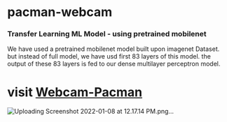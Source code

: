 # pacman-webcam

### Transfer Learning ML Model - using pretrained mobilenet 

We have used a pretrained mobilenet model built upon imagenet Dataset. but instead of full model, we have usd first 83 layers of this model. the output of these 83 layers is fed to our dense multilayer perceptron model. 


# visit [Webcam-Pacman](https://cl8qg.csb.app/)

![Uploading Screenshot 2022-01-08 at 12.17.14 PM.png…](ss)
